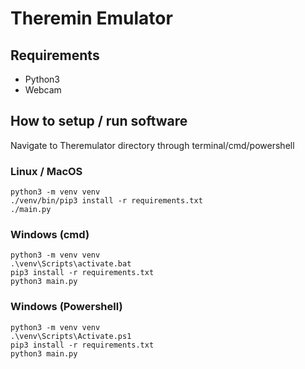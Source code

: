 # Theremin Emulator

## Requirements
* Python3
* Webcam


## How to setup / run software
Navigate to Theremulator directory through terminal/cmd/powershell
### Linux / MacOS
```
python3 -m venv venv
./venv/bin/pip3 install -r requirements.txt
./main.py
```

### Windows (cmd)
```
python3 -m venv venv
.\venv\Scripts\activate.bat
pip3 install -r requirements.txt
python3 main.py
```

### Windows (Powershell)
```
python3 -m venv venv
.\venv\Scripts\Activate.ps1
pip3 install -r requirements.txt
python3 main.py
```
